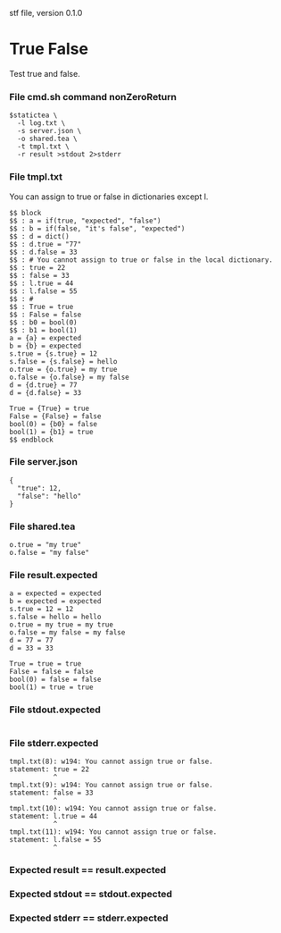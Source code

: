 stf file, version 0.1.0

# True False

Test true and false.

### File cmd.sh command nonZeroReturn

~~~
$statictea \
  -l log.txt \
  -s server.json \
  -o shared.tea \
  -t tmpl.txt \
  -r result >stdout 2>stderr
~~~

### File tmpl.txt

You can assign to true or false in dictionaries except l.

~~~
$$ block
$$ : a = if(true, "expected", "false")
$$ : b = if(false, "it's false", "expected")
$$ : d = dict()
$$ : d.true = "77"
$$ : d.false = 33
$$ : # You cannot assign to true or false in the local dictionary.
$$ : true = 22
$$ : false = 33
$$ : l.true = 44
$$ : l.false = 55
$$ : #
$$ : True = true
$$ : False = false
$$ : b0 = bool(0)
$$ : b1 = bool(1)
a = {a} = expected
b = {b} = expected
s.true = {s.true} = 12
s.false = {s.false} = hello
o.true = {o.true} = my true
o.false = {o.false} = my false
d = {d.true} = 77 
d = {d.false} = 33

True = {True} = true
False = {False} = false
bool(0) = {b0} = false
bool(1) = {b1} = true
$$ endblock
~~~

### File server.json

~~~
{
  "true": 12,
  "false": "hello"
}
~~~

### File shared.tea

~~~
o.true = "my true"
o.false = "my false"
~~~

### File result.expected

~~~
a = expected = expected
b = expected = expected
s.true = 12 = 12
s.false = hello = hello
o.true = my true = my true
o.false = my false = my false
d = 77 = 77 
d = 33 = 33

True = true = true
False = false = false
bool(0) = false = false
bool(1) = true = true
~~~

### File stdout.expected

~~~
~~~

### File stderr.expected

~~~
tmpl.txt(8): w194: You cannot assign true or false.
statement: true = 22
           ^
tmpl.txt(9): w194: You cannot assign true or false.
statement: false = 33
           ^
tmpl.txt(10): w194: You cannot assign true or false.
statement: l.true = 44
           ^
tmpl.txt(11): w194: You cannot assign true or false.
statement: l.false = 55
           ^
~~~

### Expected result == result.expected
### Expected stdout == stdout.expected
### Expected stderr == stderr.expected
